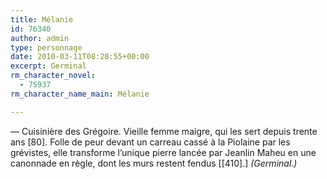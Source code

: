```yaml
---
title: Mélanie
id: 76340
author: admin
type: personnage
date: 2010-03-11T08:28:55+00:00
excerpt: Germinal
rm_character_novel:
  - 75937
rm_character_name_main: Mélanie

---
```

— Cuisinière des Grégoire. Vieille femme maigre, qui les sert depuis trente ans [80]. Folle de peur devant un carreau cassé à la Piolaine par les grévistes, elle transforme l’unique pierre lancée par Jeanlin Maheu en une canonnade en règle, dont les murs restent fendus [[410].] _(Germinal.)_